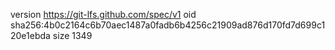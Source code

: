 version https://git-lfs.github.com/spec/v1
oid sha256:4b0c2164c6b70aec1487a0fadb6b4256c21909ad876d170fd7d699c120e1ebda
size 1349
